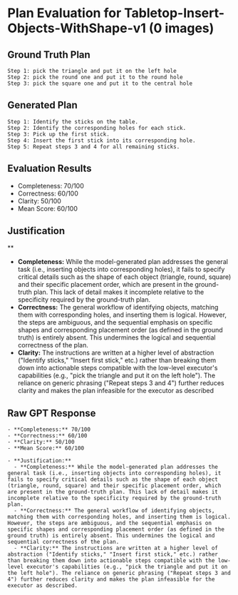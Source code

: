 # Plan Evaluation for Tabletop-Insert-Objects-WithShape-v1 (0 images)

## Ground Truth Plan
```
Step 1: pick the triangle and put it on the left hole
Step 2: pick the round one and put it to the round hole
Step 3: pick the square one and put it to the central hole
```

## Generated Plan
```
Step 1: Identify the sticks on the table.
Step 2: Identify the corresponding holes for each stick.
Step 3: Pick up the first stick.
Step 4: Insert the first stick into its corresponding hole.
Step 5: Repeat steps 3 and 4 for all remaining sticks.
```

## Evaluation Results
- Completeness: 70/100
- Correctness: 60/100
- Clarity: 50/100
- Mean Score: 60/100

## Justification
**  
  - **Completeness:** While the model-generated plan addresses the general task (i.e., inserting objects into corresponding holes), it fails to specify critical details such as the shape of each object (triangle, round, square) and their specific placement order, which are present in the ground-truth plan. This lack of detail makes it incomplete relative to the specificity required by the ground-truth plan.  
  - **Correctness:** The general workflow of identifying objects, matching them with corresponding holes, and inserting them is logical. However, the steps are ambiguous, and the sequential emphasis on specific shapes and corresponding placement order (as defined in the ground truth) is entirely absent. This undermines the logical and sequential correctness of the plan.  
  - **Clarity:** The instructions are written at a higher level of abstraction ("Identify sticks," "Insert first stick," etc.) rather than breaking them down into actionable steps compatible with the low-level executor's capabilities (e.g., "pick the triangle and put it on the left hole"). The reliance on generic phrasing ("Repeat steps 3 and 4") further reduces clarity and makes the plan infeasible for the executor as described

## Raw GPT Response
```
- **Completeness:** 70/100  
- **Correctness:** 60/100  
- **Clarity:** 50/100  
- **Mean Score:** 60/100  

- **Justification:**  
  - **Completeness:** While the model-generated plan addresses the general task (i.e., inserting objects into corresponding holes), it fails to specify critical details such as the shape of each object (triangle, round, square) and their specific placement order, which are present in the ground-truth plan. This lack of detail makes it incomplete relative to the specificity required by the ground-truth plan.  
  - **Correctness:** The general workflow of identifying objects, matching them with corresponding holes, and inserting them is logical. However, the steps are ambiguous, and the sequential emphasis on specific shapes and corresponding placement order (as defined in the ground truth) is entirely absent. This undermines the logical and sequential correctness of the plan.  
  - **Clarity:** The instructions are written at a higher level of abstraction ("Identify sticks," "Insert first stick," etc.) rather than breaking them down into actionable steps compatible with the low-level executor's capabilities (e.g., "pick the triangle and put it on the left hole"). The reliance on generic phrasing ("Repeat steps 3 and 4") further reduces clarity and makes the plan infeasible for the executor as described.  
```
